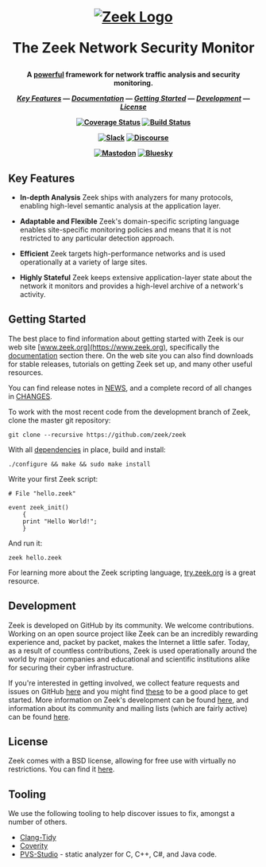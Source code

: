 <h1 align="center">

[![Zeek Logo](https://zeek.org/wp-content/uploads/2020/04/zeek-logo-without-text.png)](https://www.zeek.org)

The Zeek Network Security Monitor

</h1><h4 align="center">

A [powerful](https://old.zeek.org/why_choose_zeek.pdf) framework for network
traffic analysis and security monitoring.

[_Key Features_](#key-features) —
[_Documentation_](https://docs.zeek.org/en/stable/index.html) —
[_Getting Started_](#getting-started) —
[_Development_](#development) —
[_License_](#license)

[![Coverage Status](https://coveralls.io/repos/github/zeek/zeek/badge.svg?branch=master)](https://coveralls.io/github/zeek/zeek?branch=master)
[![Build Status](https://img.shields.io/cirrus/github/zeek/zeek)](https://cirrus-ci.com/github/zeek/zeek)

[![Slack](https://img.shields.io/badge/slack-@zeek-brightgreen.svg?logo=slack)](https://zeek.org/slack)
[![Discourse](https://img.shields.io/discourse/status?server=https%3A%2F%2Fcommunity.zeek.org)](https://community.zeek.org)

[![Mastodon](https://img.shields.io/badge/mastodon-@zeek@infosec.exchange-brightgreen.svg?logo=mastodon)](https://infosec.exchange/@zeek)
[![Bluesky](https://img.shields.io/badge/bluesky-@zeek-brightgreen.svg?logo=bluesky)](https://bsky.app/profile/zeek.org)

</h4>


Key Features
--------------

* __In-depth Analysis__
	Zeek ships with analyzers for many protocols, enabling high-level semantic
  analysis at the application layer.

* __Adaptable and Flexible__
	Zeek's domain-specific scripting language enables site-specific monitoring
  policies and means that it is not restricted to any particular detection
  approach.

* __Efficient__
	Zeek targets high-performance networks and is used operationally at a variety
  of large sites.

* __Highly Stateful__
	Zeek keeps extensive application-layer state about the network it monitors
  and provides a high-level archive of a network's activity.

Getting Started
---------------

The best place to find information about getting started with Zeek is
our web site [www.zeek.org](https://www.zeek.org), specifically the
[documentation](https://docs.zeek.org/en/stable/index.html) section
there. On the web site you can also find downloads for stable
releases, tutorials on getting Zeek set up, and many other useful
resources.

You can find release notes in [NEWS](https://github.com/zeek/zeek/blob/master/NEWS),
and a complete record of all changes in [CHANGES](https://github.com/zeek/zeek/blob/master/CHANGES).

To work with the most recent code from the development branch of Zeek,
clone the master git repository:

`git clone --recursive https://github.com/zeek/zeek`

With all [dependencies](https://docs.zeek.org/en/stable/install/install.html#prerequisites)
in place, build and install:

`./configure && make && sudo make install`

Write your first Zeek script:

```zeek
# File "hello.zeek"

event zeek_init()
    {
    print "Hello World!";
    }
```

And run it:

`zeek hello.zeek`

For learning more about the Zeek scripting
language, [try.zeek.org](http://try.zeek.org) is a great resource.

Development
-----------

Zeek is developed on GitHub by its community. We welcome
contributions. Working on an open source project like Zeek can be an
incredibly rewarding experience and, packet by packet, makes the
Internet a little safer. Today, as a result of countless
contributions, Zeek is used operationally around the world by major
companies and educational and scientific institutions alike for
securing their cyber infrastructure.

If you're interested in getting involved, we collect feature requests
and issues on GitHub [here](https://github.com/zeek/zeek/issues) and
you might find
[these](https://github.com/zeek/zeek/labels/good%20first%20issue)
to be a good place to get started. More information on Zeek's
development can be found
[here](https://docs.zeek.org/en/current/devel/index.html), and information
about its community and mailing lists (which are fairly active) can be
found [here](https://www.zeek.org/community/).

License
-------

Zeek comes with a BSD license, allowing for free use with virtually no
restrictions. You can find it [here](https://github.com/zeek/zeek/blob/master/COPYING).


Tooling
-------

We use the following tooling to help discover issues to fix, amongst a number of
others.

- [Clang-Tidy](https://clang.llvm.org/extra/clang-tidy/)
- [Coverity](https://scan.coverity.com/projects/bro)
- [PVS-Studio](https://pvs-studio.com/en/pvs-studio/?utm_source=github&utm_medium=organic&utm_campaign=open_source) - static analyzer for C, C++, C#, and Java code.
